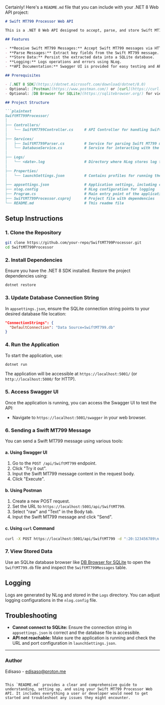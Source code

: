 Certainly! Here's a `README.md` file that you can include with your .NET 8 Web API project:

```markdown
# Swift MT799 Processor Web API

This is a .NET 8 Web API designed to accept, parse, and store Swift MT799 message files. It processes incoming Swift MT799 messages, extracts important fields, and saves the data to a SQLite database for further use.

## Features

- **Receive Swift MT799 Messages:** Accept Swift MT799 messages via HTTP POST requests.
- **Parse Messages:** Extract key fields from the Swift MT799 message.
- **Store Data:** Persist the extracted data into a SQLite database.
- **Logging:** Logs operations and errors using NLog.
- **API Documentation:** Swagger UI is provided for easy testing and API documentation.

## Prerequisites

- [.NET 8 SDK](https://dotnet.microsoft.com/download/dotnet/8.0)
- Optional: [Postman](https://www.postman.com/) or [curl](https://curl.se/) for testing API endpoints.
- Optional: [DB Browser for SQLite](https://sqlitebrowser.org/) for viewing the database.

## Project Structure

```plaintext
SwiftMT799Processor/
│
├── Controllers/
│   └── SwiftMT799Controller.cs     # API Controller for handling Swift MT799 requests
│
├── Services/
│   ├── SwiftMT799Parser.cs         # Service for parsing Swift MT799 messages
│   └── DatabaseService.cs          # Service for interacting with the SQLite database
│
├── Logs/
│   └── <date>.log                  # Directory where NLog stores log files
│
├── Properties/
│   └── launchSettings.json         # Contains profiles for running the application
│
├── appsettings.json                # Application settings, including connection strings
├── nlog.config                     # NLog configuration for logging
├── Program.cs                      # Main entry point of the application
├── SwiftMT799Processor.csproj      # Project file with dependencies
└── README.md                       # This readme file
```

## Setup Instructions

### 1. Clone the Repository

```bash
git clone https://github.com/your-repo/SwiftMT799Processor.git
cd SwiftMT799Processor
```

### 2. Install Dependencies

Ensure you have the .NET 8 SDK installed. Restore the project dependencies using:

```bash
dotnet restore
```

### 3. Update Database Connection String

In `appsettings.json`, ensure the SQLite connection string points to your desired database file location:

```json
"ConnectionStrings": {
  "DefaultConnection": "Data Source=SwiftMT799.db"
}
```

### 4. Run the Application

To start the application, use:

```bash
dotnet run
```

The application will be accessible at `https://localhost:5001/` (or `http://localhost:5000/` for HTTP).

### 5. Access Swagger UI

Once the application is running, you can access the Swagger UI to test the API:

- Navigate to `https://localhost:5001/swagger` in your web browser.

### 6. Sending a Swift MT799 Message

You can send a Swift MT799 message using various tools:

#### a. Using Swagger UI

1. Go to the `POST /api/SwiftMT799` endpoint.
2. Click "Try it out".
3. Input the Swift MT799 message content in the request body.
4. Click "Execute".

#### b. Using Postman

1. Create a new POST request.
2. Set the URL to `https://localhost:5001/api/SwiftMT799`.
3. Select "raw" and "Text" in the Body tab.
4. Input the Swift MT799 message and click "Send".

#### c. Using `curl` Command

```bash
curl -X POST https://localhost:5001/api/SwiftMT799 -d ":20:123456789\n:21:987654321\n:79:This is a narrative text of the Swift MT799 message." -H "Content-Type: text/plain"
```

### 7. View Stored Data

Use an SQLite database browser like [DB Browser for SQLite](https://sqlitebrowser.org/) to open the `SwiftMT799.db` file and inspect the `SwiftMT799Messages` table.

## Logging

Logs are generated by NLog and stored in the `Logs` directory. You can adjust logging configurations in the `nlog.config` file.

## Troubleshooting

- **Cannot connect to SQLite:** Ensure the connection string in `appsettings.json` is correct and the database file is accessible.
- **API not reachable:** Make sure the application is running and check the URL and port configuration in `launchSettings.json`.

---

### Author

Edisaso - [edisaso@proton.me](mailto:edisaso@proton.me)

```

This `README.md` provides a clear and comprehensive guide to understanding, setting up, and using your Swift MT799 Processor Web API. It includes everything a user or developer would need to get started and troubleshoot any issues they might encounter.